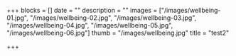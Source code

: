 +++
blocks = []
date = ""
description = ""
images = ["/images/wellbeing-01.jpg", "/images/wellbeing-02.jpg", "/images/wellbeing-03.jpg", "/images/wellbeing-04.jpg", "/images/wellbeing-05.jpg", "/images/wellbeing-06.jpg"]
thumb = "/images/wellbeing.jpg"
title = "test2"

+++
